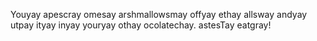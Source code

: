 Youyay apescray omesay arshmallowsmay offyay ethay allsway andyay utpay ityay inyay youryay othay ocolatechay. astesTay eatgray!